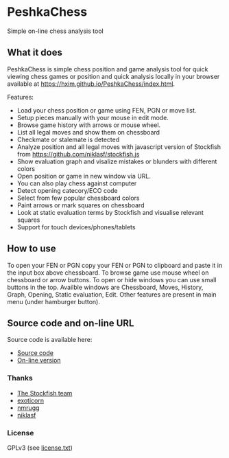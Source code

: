 # PeshkaChess

Simple on-line chess analysis tool

## What it does ##

PeshkaChess is simple chess position and game analysis tool for quick viewing chess games or position
and quick analysis locally in your browser available at https://hxim.github.io/PeshkaChess/index.html.

Features:

* Load your chess position or game using FEN, PGN or move list.
* Setup pieces manually with your mouse in edit mode.
* Browse game history with arrows or mouse wheel.
* List all legal moves and show them on chessboard
* Checkmate or stalemate is detected
* Analyze position and all legal moves with javascript version of Stockfish from https://github.com/niklasf/stockfish.js
* Show evaluation graph and visalize mistakes or blunders with different colors
* Open position or game in new window via URL.
* You can also play chess against computer
* Detect opening catecory/ECO code
* Select from few popular chessboard colors
* Paint arrows or mark squares on chessboard
* Look at static evaluation terms by Stockfish and visualise relevant squares
* Support for touch devices/phones/tablets

## How to use ##

To open your FEN or PGN copy your FEN or PGN to clipboard and paste it in the input box above chessboard. To browse
game use mouse wheel on chessboard or arrow buttons. To open or hide windows you can use small buttons in the top.
Availble windows are Chessboard, Moves, History, Graph, Opening, Static evaluation, Edit. Other features are
present in main menu (under hamburger button). 

## Source code and on-line URL ##

Source code is available here:

- <a href="https://github.com/hxim/PeshkaChess">Source code</a>
- <a href="https://hxim.github.io/PeshkaChess/index.html">On-line version</a>

### Thanks

- <a href="https://github.com/official-stockfish/Stockfish">The Stockfish team</a>
- <a href="https://github.com/exoticorn/stockfish-js">exoticorn</a>
- <a href="https://github.com/nmrugg/stockfish.js">nmrugg</a>
- <a href="https://github.com/niklasf/stockfish.js">niklasf</a>

### License

GPLv3 (see <a href="https://raw.githubusercontent.com/hxim/PeshkaChess/master/License.txt">license.txt</a>)
